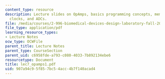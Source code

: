 ```yaml
---
content_type: resource
description: Lecture slides on OpAmps, basics programming concepts, memory organization,
  clocks, and ADCs.
file: /media/courses/2-996-biomedical-devices-design-laboratory-fall-2007/907a94c95f857bc54acc4b7f140acad4_lec7_opamps1.pdf
file_type: application/pdf
learning_resource_types:
- Lecture Notes
ocw_type: OCWFile
parent_title: Lecture Notes
parent_type: CourseSection
parent_uid: c6958fde-a793-c080-4033-7b892134ebe6
resourcetype: Document
title: lec7_opamps1.pdf
uid: 907a94c9-5f85-7bc5-4acc-4b7f140acad4
---
```

